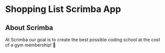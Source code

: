 # Shopping List Scrimba App

## About Scrimba

At Scrimba our goal is to create the best possible coding school at the cost of a gym membership! 💜
